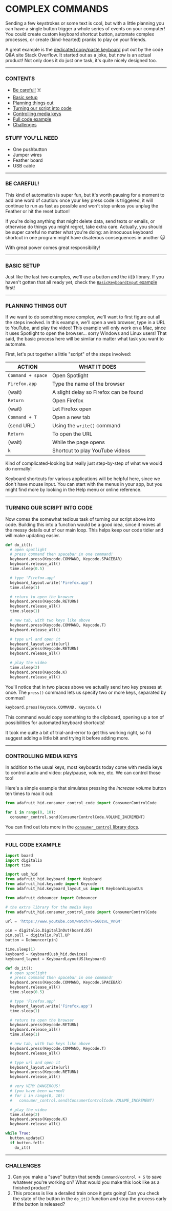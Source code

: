 # COMPLEX COMMANDS

Sending a few keystrokes or some text is cool, but with a little planning you can have a single button trigger a whole series of events on your computer! You could create custom keyboard shortcut button, automate complex processes, or create (kind-hearted) pranks to play on your friends.

A great example is the [dedicated copy/paste keyboard](https://www.theverge.com/22761188/stack-overflow-the-key-copy-paste-review-price-release-date-keyboard) put out by the code Q&A site Stack Overflow. It started out as a joke, but now is an actual product! Not only does it do just one task, it's quite nicely designed too.

***

### CONTENTS  

* [Be careful!](#be-careful) ☠️  
* [Basic setup](#basic-setup)  
* [Planning things out](#planning-things-out)  
* [Turning our script into code](#turning-our-script-into-code)  
* [Controlling media keys](#controlling-media-keys)  
* [Full code example](#full-code-example)  
* [Challenges](#challenges)  

### STUFF YOU'LL NEED  

* One pushbutton  
* Jumper wires  
* Feather board  
* USB cable  

***

### BE CAREFUL!  
This kind of automation is super fun, but it's worth pausing for a moment to add one word of caution: once your key press code is triggered, it will continue to run as fast as possible and won't stop unless you unplug the Feather or hit the reset button!

If you're doing anything that might delete data, send texts or emails, or otherwise do things you might regret, take extra care. Actually, you should be super careful no matter what you're doing: an innocuous keyboard shortcut in one program might have disaterous consequences in another 🙀

With great power comes great responsibility!

***

### BASIC SETUP  
Just like the last two examples, we'll use a button and the `HID` library. If you haven't gotten that all ready yet, check the [`BasicKeyboardInput` example](05-BasicKeyboardInput.md) first!

***

### PLANNING THINGS OUT  
If we want to do something more complex, we'll want to first figure out all the steps involved. In this example, we'll open a web browser, type in a URL to YouTube, and play the video! This example will only work on a Mac, since it uses Spotlight to open the browser... sorry Windows and Linux users! That said, the basic process here will be similar no matter what task you want to automate.

First, let's put together a little "script" of the steps involved:

| ACTION            | WHAT IT DOES |
| ------------------| ----------- |
| `Command + space` | Open Spotlight |
| `Firefox.app`     | Type the name of the browser |
| (wait)            | A slight delay so Firefox can be found |
| `Return`          | Open Firefox |
| (wait)            | Let Firefox open |
| `Command + T`     | Open a new tab |
| (send URL)        | Using the `write()` command |
| `Return`          | To open the URL |
| (wait)            | While the page opens |
| `k`               | Shortcut to play YouTube videos |

Kind of complicated-looking but really just step-by-step of what we would do normally! 

Keyboard shortcuts for various applications will be helpful here, since we don't have mouse input. You can start with the menus in your app, but you might find more by looking in the Help menu or online reference.

***

### TURNING OUR SCRIPT INTO CODE  
Now comes the somewhat tedious task of turning our script above into code. Building this into a function would be a good idea, since it moves all the messy details out of our main loop. This helps keep our code tidier and will make updating easier.

```python
def do_it():
  # open spotlight
  # press command then spacebar in one command!
  keyboard.press(Keycode.COMMAND, Keycode.SPACEBAR)
  keyboard.release_all()
  time.sleep(0.5)

  # type 'Firefox.app'
  keyboard_layout.write('Firefox.app')
  time.sleep(1)

  # return to open the browser
  keyboard.press(Keycode.RETURN)
  keyboard.release_all()
  time.sleep(1)

  # new tab, with two keys like above
  keyboard.press(Keycode.COMMAND, Keycode.T)
  keyboard.release_all()

  # type url and open it
  keyboard_layout.write(url)
  keyboard.press(Keycode.RETURN)
  keyboard.release_all()

  # play the video
  time.sleep(2)
  keyboard.press(Keycode.K)
  keyboard.release_all()
```

You'll notice that in two places above we actually send two key presses at once. The `press()` command lets us specify two or more keys, separated by commas!

```python
keyboard.press(Keycode.COMMAND, Keycode.C)
```

This command would copy something to the clipboard, opening up a ton of possibilities for automated keyboard shortcuts!

It took me quite a bit of trial-and-error to get this working right, so I'd suggest adding a little bit and trying it before adding more.

***

### CONTROLLING MEDIA KEYS  
In addition to the usual keys, most keyboards today come with media keys to control audio and video: play/pause, volume, etc. We can control those too!

Here's a simple example that simulates pressing the *increase volume* button ten times to max it out:

```python
from adafruit_hid.consumer_control_code import ConsumerControlCode

for i in range(0, 10):
  consumer_control.send(ConsumerControlCode.VOLUME_INCREMENT)
```

You can find out lots more in the [`consumer_control` library docs](https://circuitpython.readthedocs.io/projects/hid/en/latest/api.html#adafruit-hid-consumer-control-consumercontrol).

***

### FULL CODE EXAMPLE

```python
import board
import digitalio
import time

import usb_hid
from adafruit_hid.keyboard import Keyboard
from adafruit_hid.keycode import Keycode
from adafruit_hid.keyboard_layout_us import KeyboardLayoutUS

from adafruit_debouncer import Debouncer

# the extra library for the media keys
from adafruit_hid.consumer_control_code import ConsumerControlCode

url = 'https://www.youtube.com/watch?v=5G0zvL_VnGM'

pin = digitalio.DigitalInOut(board.D5)
pin.pull = digitalio.Pull.UP
button = Debouncer(pin)

time.sleep(1)
keyboard = Keyboard(usb_hid.devices)
keyboard_layout = KeyboardLayoutUS(keyboard)

def do_it():
  # open spotlight
  # press command then spacebar in one command!
  keyboard.press(Keycode.COMMAND, Keycode.SPACEBAR)
  keyboard.release_all()
  time.sleep(0.5)

  # type 'Firefox.app'
  keyboard_layout.write('Firefox.app')
  time.sleep(1)

  # return to open the browser
  keyboard.press(Keycode.RETURN)
  keyboard.release_all()
  time.sleep(1)

  # new tab, with two keys like above
  keyboard.press(Keycode.COMMAND, Keycode.T)
  keyboard.release_all()

  # type url and open it
  keyboard_layout.write(url)
  keyboard.press(Keycode.RETURN)
  keyboard.release_all()

  # very VERY DANGEROUS!
  # (you have been warned)
  # for i in range(0, 10):
  #   consumer_control.send(ConsumerControlCode.VOLUME_INCREMENT)

  # play the video
  time.sleep(2)
  keyboard.press(Keycode.K)
  keyboard.release_all()

while True:
  button.update()
  if button.fell:
    do_it()
```

***

### CHALLENGES  

1. Can you make a "save" button that sends `Command/control + S` to save whatever you're working on? What would you make this look like as a finished product?  
2. This process is like a derailed train once it gets going! Can you check the state of the button in the `do_it()` function and stop the process early if the button is released?  

